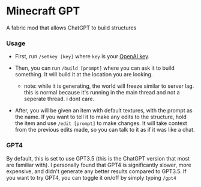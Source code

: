 # Minecraft GPT
A fabric mod that allows ChatGPT to build structures

### Usage

- First, run `/setkey [key]` where `key` is your [OpenAI key](https://platform.openai.com/account/api-keys). 

- Then, you can run `/build [prompt]` where you can ask it to build something. It will build it at the location you are looking.
    - note: while it is generating, the world will freeze similar to server lag. this is normal because it's running in the main thread and not a seperate thread. i dont care.


- After, you will be given an item with default textures, with the prompt as the name. If you want to tell it to make any edits to the structure, hold the item and use `/edit [prompt]` to make changes. It will take context from the previous edits made, so you can talk to it as if it was like a chat.

### GPT4
By default, this is set to use GPT3.5 (this is the ChatGPT version that most are familiar with). I personally found that GPT4 is significantly slower, more expensive, and didn't generate any better results compared to GPT3.5. If you want to try GPT4, you can toggle it on/off by simply typing `/gpt4`